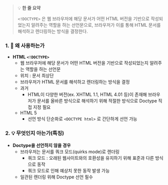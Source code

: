 > 💡 **한 줄 요약**
>
> `<!DOCTYPE>` 은 웹 브라우저에 해당 문서가 어떤 HTML 버전을 기반으로 작성되었는지 알려주는 역할을 하는 선언문으로, 브라우저가 이를 통해 HTML 문서를 해석하고 렌더링하는 방식을 결정한다.

### 1. 🤔 왜 사용하는가

- **HTML `<!DOCTYPE>`**
  - 웹 브라우저에 해당 문서가 어떤 HTML 버전을 기반으로 작성되었는지 알려주는 역할을 하는 선언문
  - 위치 : 문서 최상단
  - 브라우저가 HTML 문서를 해석하고 렌더링하는 방식을 결정
  - 과거
    - HTML이 다양한 버전(ex. XHTML 1.1, HTML 4.01 등)이 존재해 브라우저가 문서를 올바른 방식으로 해석하기 위해 적절한 방식으로 Doctype 직접 지정 필요
  - HTML 5
    - 선언 방식 단순화로 `<DOCTYPE html>` 로 간단하게 선언 가능

### 2. 💡 무엇인지 아는가(특징)

- **Doctype을 선언하지 않을 경우**
  - 브라우저는 문서를 쿼크 모드(quirks mode)로 렌더링
    - 쿼크 모드 : 오래된 웹사이트와의 호환성을 유지하기 위해 표준과 다른 방식으로 동작
    - 쿼크 모드로 인해 예상치 못한 동작 발생 가능
  - 일관된 렌더링 위해 Doctype 선언 필수
